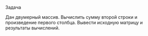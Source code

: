 Задача

Дан двумерный массив.
Вычислить сумму второй строки и произведение первого столбца. Вывести исходную матрицу и результаты вычислений.
